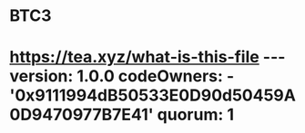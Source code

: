 # BTC3
# https://tea.xyz/what-is-this-file --- version: 1.0.0 codeOwners:   - '0x9111994dB50533E0D90d50459A0D9470977B7E41' quorum: 1
